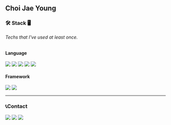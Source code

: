 Choi Jae Young
---

### 🛠 Stack 🖥
###### Techs that I've used at least once.
#### Language
<p>
  <img src="https://img.shields.io/badge/python-%2314354C.svg?style=flat-square&logo=python&logoColor=yellow">
  <img src="https://img.shields.io/badge/c++-%2300599C.svg?style=flat-square&logo=c%2B%2B&logoColor=#00599C"> 
  <img src="https://img.shields.io/badge/c-%2300599C.svg?style=flat-square&logo=c&logoColor=#A8B9CC">
  <img src="https://img.shields.io/badge/Node.js-339933?style=flat-square&logo=Node.js&logoColor=white">
  <img src="https://img.shields.io/badge/MySQL-4479A1?style=flat-square&logo=MySQL&logoColor=white">
</p>

#### Framework
<p>
  <img src="https://img.shields.io/badge/django-%23092E20.svg?style=flat-square&logo=django&logoColor=white"/>
  <img src="https://img.shields.io/badge/Android-3DDC84.svg?style=flat-square&logo=Android&logoColor=white">
</p>

---
### 📞Contact
<p>
  <img src="https://img.shields.io/badge/cjy11230@kakao.com-3DDC84?style=flat-square&logo=KakaoTalk&logoColor=#FFCD00"/>
  <img src="https://img.shields.io/badge/jyblessingyou@gmail.com-D14836?style=flat-square&logo=gmail&logoColor=white"/>
  <img src="http://img.shields.io/badge/jy._.1107-black?style=flat&logo=Instagram&link=https://instagram.com/jy._.1107"/>   
</p>
 
